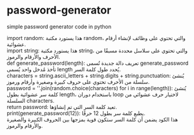 # password-generator
simple password generator code in python


import random: هذا يستورد مكتبة random، والتي تحتوي على وظائف لإنشاء أرقام عشوائية.<br>
import string: هذا يستورد مكتبة string، والتي تحتوي على سلاسل محددة مسبقًا من الأحرف والأرقام والرموز.<br>
def generate_password(length): تعريف دالة جديدة تُسمى generate_password تأخذ مُدخل واحد يُسمى length يُحدد طول كلمة السر.<br>
characters = string.ascii_letters + string.digits + string.punctuation: يُنشئ سلسلة من الأحرف تحتوي على حروف كبيرة وصغيرة وأرقام ورموز.<br>
password = ''.join(random.choice(characters) for i in range(length)): يُنشئ كلمة سر عشوائية بطول length، باستخدام دوران loop لاختيار حرف عشوائي من السلسلة characters.<br>
return password: تعيد كلمة السر التي تم إنشاؤها.<br>
print(generate_password(12)): يطبع كلمة سر بطول 12 حرفًا.<br>
هذا الكود يضمن أن كلمة السر ستكون قوية بمزجها بين الحروف الكبيرة والصغيرة والأرقام والرموز.<br>



